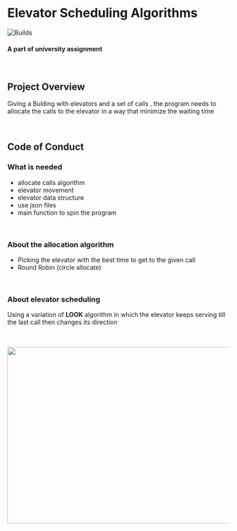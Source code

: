 # **Elevator Scheduling Algorithms**
![Builds](https://github.com/project-chip/connectedhomeip/workflows/Builds/badge.svg)
#### A part of university assignment 


</br>



## Project Overview
Giving a Bulding with elevators and a set of calls , the program needs to allocate the calls to the elevator in a way that minimize the waiting time


</br>

## Code of Conduct

### What is needed 
- allocate calls algorithm 
- elevator movement
- elevator data structure 
- use json files 
- main function to spin the program 

</br>

### About the allocation algorithm
- Picking the elevator with the best time to get to the given call 
- Round Robin (circle allocate)

</br>

### About elevator scheduling
Using a variation of **LOOK** algorithm in which the elevator keeps serving till the last call then changes its direction 



</br>
</br>
<img src="https://www.engineering.columbia.edu/files/seas/styles/816x460/public/content/cs_image/2021/05/newtemplate.jpg?itok=PMitgeiw" width="600" height="400" />
